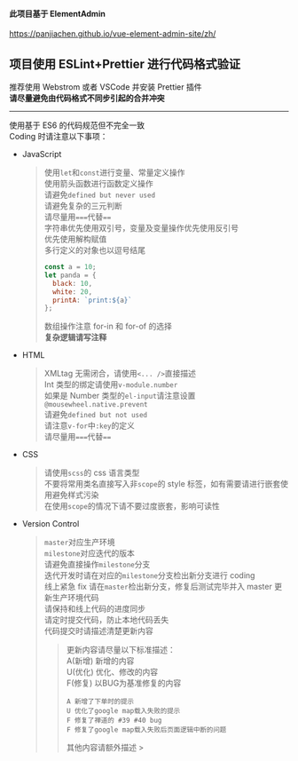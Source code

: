 #### 此项目基于 ElementAdmin

https://panjiachen.github.io/vue-element-admin-site/zh/

## 项目使用 ESLint+Prettier 进行代码格式验证

推荐使用 Webstrom 或者 VSCode 并安装 Prettier 插件  
**请尽量避免由代码格式不同步引起的合并冲突**

---

使用基于 ES6 的代码规范但不完全一致  
Coding 时请注意以下事项：

- JavaScript

  > 使用`let`和`const`进行变量、常量定义操作  
  > 使用箭头函数进行函数定义操作  
  > 请避免`defined but never used`  
  > 请避免复杂的三元判断  
  > 请尽量用`===`代替`==`  
  > 字符串优先使用双引号，变量及变量操作优先使用反引号  
  > 优先使用解构赋值  
  > 多行定义的对象也以逗号结尾
  >
  > ```javascript
  > const a = 10;
  > let panda = {
  >   black: 10,
  >   white: 20,
  >   printA: `print:${a}`
  > };
  > ```
  >
  > 数组操作注意 for-in 和 for-of 的选择  
  > **复杂逻辑请写注释**

* HTML

  > XMLtag 无需闭合，请使用`<... />`直接描述  
  > Int 类型的绑定请使用`v-module.number`  
  > 如果是 Number 类型的`el-input`请注意设置`@mousewheel.native.prevent`  
  > 请避免`defined but not used`  
  > 请注意`v-for`中`:key`的定义  
  > 请尽量用`===`代替`==`

- CSS

  > 请使用`scss`的 css 语言类型  
  > 不要将常用类名直接写入非`scope`的 style 标签，如有需要请进行嵌套使用避免样式污染  
  > 在使用`scope`的情况下请不要过度嵌套，影响可读性

* Version Control

  > `master`对应生产环境  
  > `milestone`对应迭代的版本  
  > 请避免直接操作`milestone`分支  
  > 迭代开发时请在对应的`milestone`分支检出新分支进行 coding  
  > 线上紧急 fix 请在`master`检出新分支，修复后测试完毕并入 master 更新生产环境代码  
  > 请保持和线上代码的进度同步  
  > 请定时提交代码，防止本地代码丢失  
  > 代码提交时请描述清楚更新内容
  >
  > > 更新内容请尽量以下标准描述：  
  > > A(新增) 新增的内容  
  > > U(优化) 优化、修改的内容  
  > > F(修复) 以BUG为基准修复的内容  
  > > ```text
  > > A 新增了下单时的提示
  > > U 优化了google map载入失败的提示
  > > F 修复了禅道的 #39 #40 bug
  > > F 修复了google map载入失败后页面逻辑中断的问题
  > > ```
  > > 其他内容请额外描述
                                                                                                                                                                                                                                                                       >

